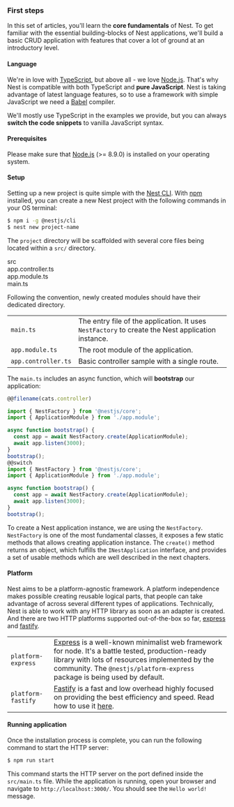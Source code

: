 ### First steps

In this set of articles, you'll learn the **core fundamentals** of Nest. To get familiar with the essential building-blocks of Nest applications, we'll build a basic CRUD application with features that cover a lot of ground at an introductory level.

#### Language

We're in love with [TypeScript](http://www.typescriptlang.org/), but above all - we love [Node.js](https://nodejs.org/en/). That's why Nest is compatible with both TypeScript and **pure JavaScript**. Nest is taking advantage of latest language features, so to use a framework with simple JavaScript we need a [Babel](http://babeljs.io/) compiler.

We'll mostly use TypeScript in the examples we provide, but you can always **switch the code snippets** to vanilla JavaScript syntax.

#### Prerequisites

Please make sure that [Node.js](https://nodejs.org/) (>= 8.9.0) is installed on your operating system.

#### Setup

Setting up a new project is quite simple with the [Nest CLI](/cli/overview). With [npm](https://www.npmjs.com/) installed, you can create a new Nest project with the following commands in your OS terminal:

```bash
$ npm i -g @nestjs/cli
$ nest new project-name
```

The `project` directory will be scaffolded with several core files being located within a `src/` directory.

<div class="file-tree">
  <div class="item">src</div>
  <div class="children">
    <div class="item">app.controller.ts</div>
    <div class="item">app.module.ts</div>
    <div class="item">main.ts</div>
  </div>
</div>

Following the convention, newly created modules should have their dedicated directory.

|                     |                                                                                                   |
| ------------------- | ------------------------------------------------------------------------------------------------- |
| `main.ts`           | The entry file of the application. It uses `NestFactory` to create the Nest application instance. |
| `app.module.ts`     | The root module of the application.                                                               |
| `app.controller.ts` | Basic controller sample with a single route.                                                      |

The `main.ts` includes an async function, which will **bootstrap** our application:

```typescript
@@filename(cats.controller)

import { NestFactory } from '@nestjs/core';
import { ApplicationModule } from './app.module';

async function bootstrap() {
  const app = await NestFactory.create(ApplicationModule);
  await app.listen(3000);
}
bootstrap();
@@switch
import { NestFactory } from '@nestjs/core';
import { ApplicationModule } from './app.module';

async function bootstrap() {
  const app = await NestFactory.create(ApplicationModule);
  await app.listen(3000);
}
bootstrap();
```

To create a Nest application instance, we are using the `NestFactory`. `NestFactory` is one of the most fundamental classes, it exposes a few static methods that allows creating application instance. The `create()` method returns an object, which fulfills the `INestApplication` interface, and provides a set of usable methods which are well described in the next chapters.

#### Platform

Nest aims to be a platform-agnostic framework. A platform independence makes possible creating reusable logical parts, that people can take advantage of across several different types of applications. Technically, Nest is able to work with any HTTP library as soon as an adapter is created. And there are two HTTP platforms supported out-of-the-box so far, [express](https://expressjs.com/) and [fastify](https://www.fastify.io).

|                    |                                                                                                                                                                                                                                                           |
| ------------------ | --------------------------------------------------------------------------------------------------------------------------------------------------------------------------------------------------------------------------------------------------------- |
| `platform-express` | [Express](https://expressjs.com/) is a well-known minimalist web framework for node. It's a battle tested, production-ready library with lots of resources implemented by the community. The `@nestjs/platform-express` package is being used by default. |
| `platform-fastify` | [Fastify](https://expressjs.com/) is a fast and low overhead highly focused on providing the best efficiency and speed. Read how to use it [here](/techniques/performance).                                                                               |

#### Running application

Once the installation process is complete, you can run the following command to start the HTTP server:

```bash
$ npm run start
```

This command starts the HTTP server on the port defined inside the `src/main.ts` file. While the application is running, open your browser and navigate to `http://localhost:3000/`. You should see the `Hello world!` message.
